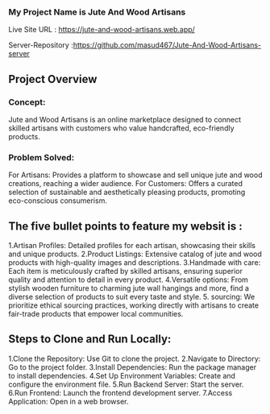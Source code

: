 ### My Project Name is Jute And Wood Artisans

 Live Site URL : https://jute-and-wood-artisans.web.app/
 
 Server-Repository :https://github.com/masud467/Jute-And-Wood-Artisans-server
## Project Overview
### Concept:
Jute and Wood Artisans is an online marketplace designed to connect skilled artisans with customers who value handcrafted, eco-friendly products.

### Problem Solved:

For Artisans: Provides a platform to showcase and sell unique jute and wood creations, reaching a wider audience.
For Customers: Offers a curated selection of sustainable and aesthetically pleasing products, promoting eco-conscious consumerism.
## The five bullet points to feature my websit is :

1.Artisan Profiles: Detailed profiles for each artisan, showcasing their skills and unique products.
2.Product Listings: Extensive catalog of jute and wood products with high-quality images and descriptions.
3.Handmade with care: Each item is meticulously crafted by skilled artisans, ensuring superior quality and attention to detail in every product.
4.Versatile options: From stylish wooden furniture to charming jute wall hangings and more, find a diverse selection of products to suit every taste and style.
5. sourcing: We prioritize ethical sourcing practices, working directly with artisans to create fair-trade products that empower local communities.

## Steps to Clone and Run Locally:
1.Clone the Repository: Use Git to clone the project.
2.Navigate to Directory: Go to the project folder.
3.Install Dependencies: Run the package manager to install dependencies.
4.Set Up Environment Variables: Create and configure the environment file.
5.Run Backend Server: Start the server.
6.Run Frontend: Launch the frontend development server.
7.Access Application: Open in a web browser.


